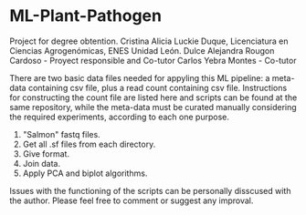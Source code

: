 # ML-Plant-Pathogen
Project for degree obtention.
Cristina Alicia Luckie Duque, Licenciatura en Ciencias Agrogenómicas, ENES Unidad León.
Dulce Alejandra Rougon Cardoso - Proyect responsible and Co-tutor
Carlos Yebra Montes - Co-tutor

There are two basic data files needed for appyling this ML pipeline: a meta-data containing csv file, plus a read count containing csv file. Instructions for constructing the count file are listed here and scripts can be found at the same repository, while the meta-data must be curated manually considering the required experiments, according to each one purpose. 
1) "Salmon" fastq files. 
2) Get all .sf files from each directory. 
3) Give format. 
4) Join data.
5) Apply PCA and biplot algorithms. 

Issues with the functioning of the scripts can be personally disscused with the author. Please feel free to comment or suggest any improval. 
